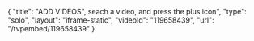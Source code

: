 {
    "title": "ADD VIDEOS\", seach a video, and press the plus icon",
    "type": "solo",
    "layout": "iframe-static",
    "videoId": "119658439",
    "url": "\/tvpembed\/119658439"
}
